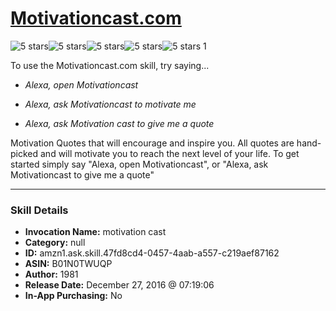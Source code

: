 # [Motivationcast.com](http://alexa.amazon.com/#skills/amzn1.ask.skill.47fd8cd4-0457-4aab-a557-c219aef87162)
![5 stars](../../images/ic_star_black_18dp_1x.png)![5 stars](../../images/ic_star_black_18dp_1x.png)![5 stars](../../images/ic_star_black_18dp_1x.png)![5 stars](../../images/ic_star_black_18dp_1x.png)![5 stars](../../images/ic_star_black_18dp_1x.png) 1

To use the Motivationcast.com skill, try saying...

* *Alexa, open Motivationcast*

* *Alexa, ask Motivationcast to motivate me*

* *Alexa, ask Motivation cast to give me a quote*

Motivation Quotes that will encourage and inspire you. All quotes are hand-picked and will motivate you to reach the next level of your life. To get started simply say "Alexa, open Motivationcast", or "Alexa, ask Motivationcast to give me a quote"

***

### Skill Details

* **Invocation Name:** motivation cast
* **Category:** null
* **ID:** amzn1.ask.skill.47fd8cd4-0457-4aab-a557-c219aef87162
* **ASIN:** B01N0TWUQP
* **Author:** 1981
* **Release Date:** December 27, 2016 @ 07:19:06
* **In-App Purchasing:** No
